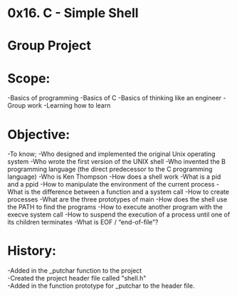 # 0x16. C - Simple Shell
# Group Project

# Scope:
-Basics of programming
-Basics of C
-Basics of thinking like an engineer
-Group work
-Learning how to learn

# Objective:
-To know;
-Who designed and implemented the original Unix operating system
-Who wrote the first version of the UNIX shell
-Who invented the B programming language (the direct predecessor to the C programming language)
-Who is Ken Thompson
-How does a shell work
-What is a pid and a ppid
-How to manipulate the environment of the current process
-What is the difference between a function and a system call
-How to create processes
-What are the three prototypes of main
-How does the shell use the PATH to find the programs
-How to execute another program with the execve system call
-How to suspend the execution of a process until one of its children terminates
-What is EOF / “end-of-file”?

# History:
-Added in the _putchar function to the project  
-Created the project header file called "shell.h"  
-Added in the function prototype for _putchar to the header file.  